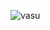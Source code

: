 ![vasu](https://user-images.githubusercontent.com/85981735/130241658-ac460c8b-6c3e-4b0c-a8ee-76af0b1576fc.png)
